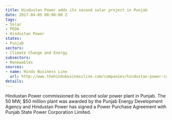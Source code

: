 ```yaml
---
title: Hindustan Power adds its second solar project in Punjab
date: 2017-04-05 00:00:00 Z
tags:
- Solar
- PEDA
- Hindustan Power
states:
- Punjab
sectors:
- Climate Change and Energy
subsectors:
- Renewables
sources:
- name: Hindu Business Line
  url: http://www.thehindubusinessline.com/companies/hindustan-power-commissions-50-mw-solar-plant-in-punjab/article9604823.ece
details: 
---
```


Hindustan Power commissioned its second solar power plant in Punjab. The 50 MW, $50 million plant was awarded by the Punjab Energy Development Agency and Hindustan Power has signed a Power Purchase Agreement with Punjab State Power Corporation Limited.
